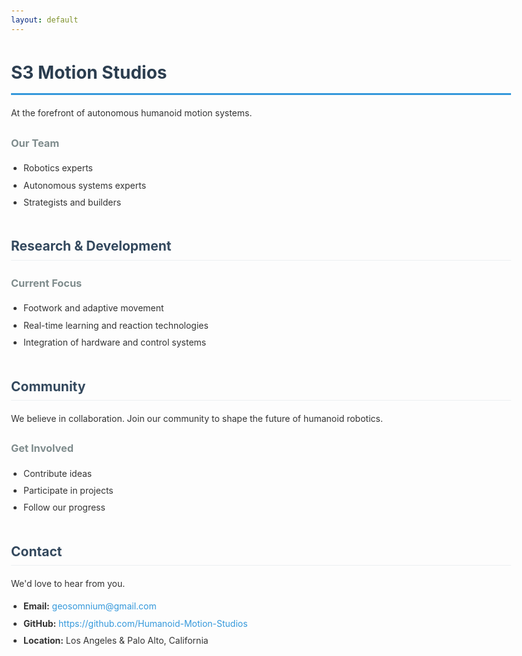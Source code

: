 ```yaml
---
layout: default
---
```


<style>
body {
  font-family: -apple-system, BlinkMacSystemFont, 'Segoe UI', Arial, sans-serif;
  line-height: 1.6;
  max-width: 800px;
  margin: 0 auto;
  padding: 20px;
  color: #333;
}

h1 {
  color: #2c3e50;
  border-bottom: 3px solid #3498db;
  padding-bottom: 10px;
}

h2 {
  color: #34495e;
  margin-top: 2em;
  border-bottom: 1px solid #ecf0f1;
  padding-bottom: 5px;
}

h3 {
  color: #7f8c8d;
}

a {
  color: #3498db;
  text-decoration: none;
}

a:hover {
  text-decoration: underline;
}

ul {
  padding-left: 20px;
}

li {
  margin-bottom: 5px;
}
</style>

# S3 Motion Studios 

At the forefront of autonomous humanoid motion systems. 

### Our Team
- Robotics experts
- Autonomous systems experts
- Strategists and builders 

## Research & Development

### Current Focus
- Footwork and adaptive movement
- Real-time learning and reaction technologies
- Integration of hardware and control systems

## Community

We believe in collaboration. Join our community to shape the future of humanoid robotics.

### Get Involved
- Contribute ideas
- Participate in projects
- Follow our progress

## Contact

We'd love to hear from you.

- **Email:** [geosomnium@gmail.com](mailto:geosomnium@gmail.com)
- **GitHub:** https://github.com/Humanoid-Motion-Studios
- **Location:** Los Angeles & Palo Alto, California
